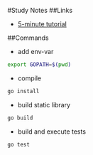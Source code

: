 #Study Notes
##Links
- [5-minute tutorial](https://www.youtube.com/watch?v=XCsL89YtqCs)

##Commands

- add env-var

```zsh
export GOPATH=$(pwd)
```

- compile

```zsh
go install
```

- build static library

```zsh
go build
```

-  build and execute tests

```zsh
go test
```
